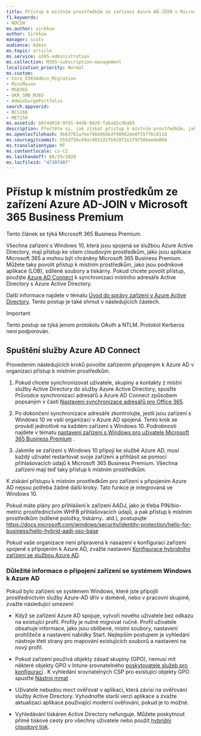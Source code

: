 ```yaml
---
title: Přístup k místním prostředkům ze zařízení Azure AD-JOIN v Microsoft 365 Business
f1.keywords:
- NOCSH
ms.author: sirkkuw
author: Sirkkuw
manager: scotv
audience: Admin
ms.topic: article
ms.service: o365-administration
ms.collection: M365-subscription-management
localization_priority: Normal
ms.custom:
- Core_O365Admin_Migration
- MiniMaven
- MSB365
- OKR_SMB_M365
- AdminSurgePortfolio
search.appverid:
- BCS160
- MET150
ms.assetid: b0f4d010-9fd1-44d0-9d20-fabad2cdbab5
description: Přečtěte si, jak získat přístup k místním prostředkům, jako je podnikový podnik, sdílení souborů a tiskárny ze zařízení Azure Active Directory spojené s Windows 10.
ms.openlocfilehash: 9b83781afee746b06bbdf90962de0f55ffbcb118
ms.sourcegitcommit: 555d756c69ac9031d1fb928f2e1f9750beede066
ms.translationtype: MT
ms.contentlocale: cs-CZ
ms.lasthandoff: 08/29/2020
ms.locfileid: "47307487"
---
```

# <a name="access-on-premises-resources-from-an-azure-ad-joined-device-in-microsoft-365-business-premium"></a>Přístup k místním prostředkům ze zařízení Azure AD-JOIN v Microsoft 365 Business Premium

Tento článek se týká Microsoft 365 Business Premium.

Všechna zařízení s Windows 10, která jsou spojená se službou Azure Active Directory, mají přístup ke všem cloudovým prostředkům, jako jsou aplikace Microsoft 365 a mohou být chráněny Microsoft 365 Business Premium. Můžete taky povolit přístup k místním prostředkům, jako jsou podnikové aplikace (LOB), sdílené soubory a tiskárny. Pokud chcete povolit přístup, použijte [Azure AD Connect](https://docs.microsoft.com/azure/active-directory/connect/active-directory-aadconnect) k synchronizaci místního adresáře Active Directory s Azure Active Directory. 

Další informace najdete v tématu [Úvod do správy zařízení v Azure Active Directory](https://docs.microsoft.com/azure/active-directory/device-management-introduction).
Tento postup je také shrnut v následujících částech.

> [!IMPORTANT]
> Tento postup se týká jenom protokolu OAuth a NTLM. Protokol Kerberos není podporován.
 
## <a name="run-azure-ad-connect"></a>Spuštění služby Azure AD Connect

Provedením následujících kroků povolíte zařízením připojeným k Azure AD v organizaci přístup k místním prostředkům.
  
1. Pokud chcete synchronizovat uživatele, skupiny a kontakty z místní služby Active Directory do služby Azure Active Directory, spusťte Průvodce synchronizací adresářů a Azure AD Connect způsobem popsaným v části [Nastavení synchronizace adresářů pro Office 365](https://docs.microsoft.com/microsoft-365/enterprise/set-up-directory-synchronization).
    
2. Po dokončení synchronizace adresáře zkontrolujte, jestli jsou zařízení s Windows 10 ve vaší organizaci v Azure AD spojená. Tento krok se provádí jednotlivě na každém zařízení s Windows 10. Podrobnosti najdete v tématu [nastavení zařízení s Windows pro uživatele Microsoft 365 Business Premium](set-up-windows-devices.md) . 
    
3. Jakmile se zařízení s Windows 10 připojí ke službě Azure AD, musí každý uživatel restartovat svoje zařízení a přihlásit se pomocí přihlašovacích údajů k Microsoft 365 Business Premium. Všechna zařízení mají teď taky přístup k místním prostředkům.
    
K získání přístupu k místním prostředkům pro zařízení s připojením Azure AD nejsou potřeba žádné další kroky. Tato funkce je integrovaná ve Windows 10. 

Pokud máte plány pro přihlášení k zařízení AADJ, jako je třeba PIN/bio-metric prostřednictvím WHFB přihlašovacích údajů, a pak přístup k místním prostředkům (sdílené položky, tiskárny.. atd.), postupujte https://docs.microsoft.com/windows/security/identity-protection/hello-for-business/hello-hybrid-aadj-sso-base
  
Pokud vaše organizace není připravená k nasazení v konfiguraci zařízení spojené s připojením k Azure AD, zvažte nastavení [Konfigurace hybridního zařízení se službou Azure AD](manage-windows-devices.md).
  
### <a name="considerations-when-you-join-windows-devices-to-azure-ad"></a>Důležité informace o připojení zařízení se systémem Windows k Azure AD

Pokud bylo zařízení se systémem Windows, které jste připojili prostřednictvím služby Azure-AD dřív v doméně, nebo v pracovní skupině, zvažte následující omezení:
  
- Když se zařízení Azure AD spojuje, vytvoří nového uživatele bez odkazu na existující profil. Profily je nutné migrovat ručně. Profil uživatele obsahuje informace, jako jsou oblíbené, místní soubory, nastavení prohlížeče a nastavení nabídky Start. Nejlepším postupem je vyhledání nástroje třetí strany pro mapování existujících souborů a nastavení na nový profil.

- Pokud zařízení používá objekty zásad skupiny (GPO), nemusí mít některé objekty GPO v Intune srovnatelného [poskytovatele služeb pro konfiguraci](https://docs.microsoft.com/windows/configuration/provisioning-packages/how-it-pros-can-use-configuration-service-providers) . K vyhledání srovnatelných CSP pro existující objekty GPO spusťte [Nástroj mmat](https://www.microsoft.com/download/details.aspx?id=45520) .

- Uživatelé nebudou moct ověřovat v aplikaci, která závisí na ověřování služby Active Directory. Vyhodnoťte starší verzi aplikace a zvažte aktualizaci aplikace používající moderní ověřování, pokud je to možné.

- Vyhledávání tiskáren Active Directory nefunguje. Můžete poskytnout přímé tiskové cesty pro všechny uživatele nebo použít [hybridní cloudový tisk](https://docs.microsoft.com/windows-server/administration/hybrid-cloud-print/hybrid-cloud-print-deploy).
